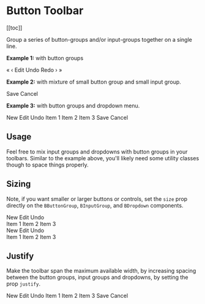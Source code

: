# Button Toolbar

<ComponentSidebar>

[[toc]]

</ComponentSidebar>

<div class="lead mb-5">

Group a series of button-groups and/or input-groups together on a single line.

</div>

**Example 1:** with button groups

<HighlightCard>
  <BButtonToolbar key-nav aria-label="Toolbar with button groups">
    <BButtonGroup class="mx-1">
      <BButton>&laquo;</BButton>
      <BButton>&lsaquo;</BButton>
    </BButtonGroup>
    <BButtonGroup class="mx-1">
      <BButton>Edit</BButton>
      <BButton>Undo</BButton>
      <BButton>Redo</BButton>
    </BButtonGroup>
    <BButtonGroup class="mx-1">
      <BButton>&rsaquo;</BButton>
      <BButton>&raquo;</BButton>
    </BButtonGroup>
  </BButtonToolbar>
  <template #html>

```vue-html
<BButtonToolbar key-nav aria-label="Toolbar with button groups">
  <BButtonGroup class="mx-1">
    <BButton>&laquo;</BButton>
    <BButton>&lsaquo;</BButton>
  </BButtonGroup>
  <BButtonGroup class="mx-1">
    <BButton>Edit</BButton>
    <BButton>Undo</BButton>
    <BButton>Redo</BButton>
  </BButtonGroup>
  <BButtonGroup class="mx-1">
    <BButton>&rsaquo;</BButton>
    <BButton>&raquo;</BButton>
  </BButtonGroup>
</BButtonToolbar>
```

  </template>
</HighlightCard>

**Example 2:** with mixture of small button group and small input group.

<HighlightCard>
  <BButtonToolbar aria-label="Toolbar with button groups and input groups">
    <BButtonGroup size="sm" class="me-1">
      <BButton>Save</BButton>
      <BButton>Cancel</BButton>
    </BButtonGroup>
    <BInputGroup size="sm" prepend="$" append=".00">
      <BFormInput value="100" class="text-end" />
    </BInputGroup>
  </BButtonToolbar>
  <template #html>

```vue-html
<BButtonToolbar aria-label="Toolbar with button groups and input groups">
  <BButtonGroup size="sm" class="me-1">
    <BButton>Save</BButton>
    <BButton>Cancel</BButton>
  </BButtonGroup>
  <BInputGroup size="sm" prepend="$" append=".00">
    <BFormInput value="100" class="text-end" />
  </BInputGroup>
</BButtonToolbar>
```

  </template>
</HighlightCard>

**Example 3:** with button groups and dropdown menu.

<HighlightCard>
  <BButtonToolbar aria-label="Toolbar with button groups and dropdown menu">
    <BButtonGroup class="mx-1">
      <BButton>New</BButton>
      <BButton>Edit</BButton>
      <BButton>Undo</BButton>
    </BButtonGroup>
    <BDropdown class="mx-1" placement="right" text="menu">
      <BDropdownItem>Item 1</BDropdownItem>
      <BDropdownItem>Item 2</BDropdownItem>
      <BDropdownItem>Item 3</BDropdownItem>
    </BDropdown>
    <BButtonGroup class="mx-1">
      <BButton>Save</BButton>
      <BButton>Cancel</BButton>
    </BButtonGroup>
  </BButtonToolbar>
  <template #html>

```vue-html
<BButtonToolbar aria-label="Toolbar with button groups and dropdown menu">
  <BButtonGroup class="mx-1">
    <BButton>New</BButton>
    <BButton>Edit</BButton>
    <BButton>Undo</BButton>
  </BButtonGroup>
  <BDropdown class="mx-1" placement="right" text="menu">
    <BDropdownItem>Item 1</BDropdownItem>
    <BDropdownItem>Item 2</BDropdownItem>
    <BDropdownItem>Item 3</BDropdownItem>
  </BDropdown>
  <BButtonGroup class="mx-1">
    <BButton>Save</BButton>
    <BButton>Cancel</BButton>
  </BButtonGroup>
</BButtonToolbar>
```

  </template>
</HighlightCard>

## Usage

Feel free to mix input groups and dropdowns with button groups in your toolbars. Similar to the
example above, you'll likely need some utility classes though to space things properly.

## Sizing

Note, if you want smaller or larger buttons or controls, set the `size` prop directly on the
`BButtonGroup`, `BInputGroup`, and `BDropdown` components.

<HighlightCard>
  <div>
    <BButtonToolbar aria-label="Toolbar with size sm">
      <BButtonGroup size="sm" class="mx-1">
        <BButton>New</BButton>
        <BButton>Edit</BButton>
        <BButton>Undo</BButton>
      </BButtonGroup>
    </BButtonToolbar>
  </div>
  <div class="mt-2">
    <BButtonToolbar aria-label="Toolbar with dropdown size sm">
        <BDropdown size="sm" class="mx-1" placement="right" text="menu">
          <BDropdownItem>Item 1</BDropdownItem>
          <BDropdownItem>Item 2</BDropdownItem>
          <BDropdownItem>Item 3</BDropdownItem>
        </BDropdown>
    </BButtonToolbar>
  </div>
  <div class="mt-2">
    <BButtonToolbar aria-label="Toolbar with size lg">
      <BButtonGroup size="lg" class="mx-1">
        <BButton>New</BButton>
        <BButton>Edit</BButton>
        <BButton>Undo</BButton>
      </BButtonGroup>
    </BButtonToolbar>
  </div>
  <div class="mt-2">
    <BButtonToolbar aria-label="Toolbar with dropdown size lg">
      <BDropdown size="lg" class="mx-1" placement="right" text="menu">
        <BDropdownItem>Item 1</BDropdownItem>
        <BDropdownItem>Item 2</BDropdownItem>
        <BDropdownItem>Item 3</BDropdownItem>
      </BDropdown>
    </BButtonToolbar>
  </div>
  <template #html>

```vue-html
<BButtonToolbar aria-label="Toolbar with size sm">
  <BButtonGroup size="sm" class="mx-1">
    <BButton>New</BButton>
    <BButton>Edit</BButton>
    <BButton>Undo</BButton>
  </BButtonGroup>
</BButtonToolbar>

<BButtonToolbar aria-label="Toolbar with dropdown size sm">
  <BDropdown size="sm" class="mx-1" placement="right" text="menu">
    <BDropdownItem>Item 1</BDropdownItem>
    <BDropdownItem>Item 2</BDropdownItem>
    <BDropdownItem>Item 3</BDropdownItem>
  </BDropdown>
</BButtonToolbar>

<BButtonToolbar aria-label="Toolbar with size lg">
  <BButtonGroup size="lg" class="mx-1">
    <BButton>New</BButton>
    <BButton>Edit</BButton>
    <BButton>Undo</BButton>
  </BButtonGroup>
</BButtonToolbar>

<BButtonToolbar aria-label="Toolbar with dropdown size lg">
  <BDropdown size="lg" class="mx-1" placement="right" text="menu">
    <BDropdownItem>Item 1</BDropdownItem>
    <BDropdownItem>Item 2</BDropdownItem>
    <BDropdownItem>Item 3</BDropdownItem>
  </BDropdown>
</BButtonToolbar>
```

  </template>
</HighlightCard>

## Justify

Make the toolbar span the maximum available width, by increasing spacing between the button groups,
input groups and dropdowns, by setting the prop `justify`.

<HighlightCard>
  <BButtonToolbar justify aria-label="Toolbar with justify">
    <BButtonGroup class="mx-1">
      <BButton>New</BButton>
      <BButton>Edit</BButton>
      <BButton>Undo</BButton>
    </BButtonGroup>
    <BDropdown class="mx-1" placement="right" text="menu">
      <BDropdownItem>Item 1</BDropdownItem>
      <BDropdownItem>Item 2</BDropdownItem>
      <BDropdownItem>Item 3</BDropdownItem>
    </BDropdown>
    <BButtonGroup class="mx-1">
      <BButton>Save</BButton>
      <BButton>Cancel</BButton>
    </BButtonGroup>
  </BButtonToolbar>
  <template #html>

```vue-html
<BButtonToolbar justify aria-label="Toolbar with justify">
  <BButtonGroup class="mx-1">
    <BButton>New</BButton>
    <BButton>Edit</BButton>
    <BButton>Undo</BButton>
  </BButtonGroup>
  <BDropdown class="mx-1" placement="right" text="menu">
    <BDropdownItem>Item 1</BDropdownItem>
    <BDropdownItem>Item 2</BDropdownItem>
    <BDropdownItem>Item 3</BDropdownItem>
  </BDropdown>
  <BButtonGroup class="mx-1">
    <BButton>Save</BButton>
    <BButton>Cancel</BButton>
  </BButtonGroup>
</BButtonToolbar>
```

  </template>
</HighlightCard>

<ComponentReference :data="data" />

<script setup lang="ts">
import {data} from '../../data/components/buttonToolbar.data'
import {BButtonGroup, BDropdown, BInputGroup, BDropdownItem, BButton, BButtonToolbar, BFormInput} from 'bootstrap-vue-next'
import ComponentReference from '../../components/ComponentReference.vue'
import ComponentSidebar from '../../components/ComponentSidebar.vue'
import HighlightCard from '../../components/HighlightCard.vue'
</script>
